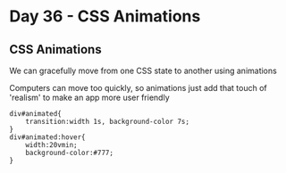 # Day 36 - CSS Animations

## CSS Animations

We can gracefully move from one CSS state to another using animations

Computers can move too quickly, so animations just add that touch of 'realism' to make an app more user friendly

    div#animated{
        transition:width 1s, background-color 7s;
    }
    div#animated:hover{
        width:20vmin;
        background-color:#777;
    }